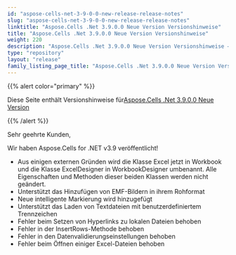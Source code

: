 ```yaml
---
id: "aspose-cells-net-3-9-0-0-new-release-release-notes"
slug: "aspose-cells-net-3-9-0-0-new-release-release-notes"
linktitle: "Aspose.Cells .Net 3.9.0.0 Neue Version Versionshinweise"
title: "Aspose.Cells .Net 3.9.0.0 Neue Version Versionshinweise"
weight: 220
description: "Aspose.Cells .Net 3.9.0.0 Neue Version Versionshinweise – the latest updates and fixes."
type: "repository"
layout: "release"
family_listing_page_title: "Aspose.Cells .Net 3.9.0.0 Neue Version Versionshinweise"
---
```

{{% alert color="primary" %}} 

 Diese Seite enthält Versionshinweise für[Aspose.Cells .Net 3.9.0.0 Neue Version](https://releases.aspose.com/cells/net/new-releases/aspose.cells-.net-3.9.0.0-new-release/)

{{% /alert %}} 

 Sehr geehrte Kunden,

 Wir haben Aspose.Cells for .NET v3.9 veröffentlicht!

- Aus einigen externen Gründen wird die Klasse Excel jetzt in Workbook und die Klasse ExcelDesigner in WorkbookDesigner umbenannt. Alle Eigenschaften und Methoden dieser beiden Klassen werden nicht geändert.
- Unterstützt das Hinzufügen von EMF-Bildern in ihrem Rohformat
- Neue intelligente Markierung wird hinzugefügt
- Unterstützt das Laden von Textdateien mit benutzerdefiniertem Trennzeichen
- Fehler beim Setzen von Hyperlinks zu lokalen Dateien behoben
- Fehler in der InsertRows-Methode behoben
- Fehler in den Datenvalidierungseinstellungen behoben
- Fehler beim Öffnen einiger Excel-Dateien behoben
